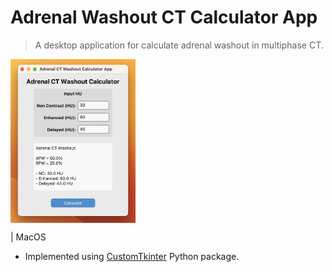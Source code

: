 # Adrenal Washout CT Calculator App

> A desktop application for calculate adrenal washout in multiphase CT.

<img src="./doc/app-example-macos.png" align="center" width="200">

| MacOS

-   Implemented using [CustomTkinter](https://github.com/TomSchimansky/CustomTkinter%20%7C%20height=50) Python package.